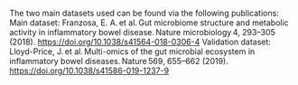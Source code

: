The two main datasets used can be found via the following publications:
Main dataset: Franzosa, E. A. et al. Gut microbiome structure and metabolic activity in inflammatory bowel disease. Nature microbiology 4, 293–305 (2018). https://doi.org/10.1038/s41564-018-0306-4
Validation dataset: Lloyd-Price, J. et al. Multi-omics of the gut microbial ecosystem in inflammatory bowel diseases. Nature 569, 655–662 (2019). https://doi.org/10.1038/s41586-019-1237-9
